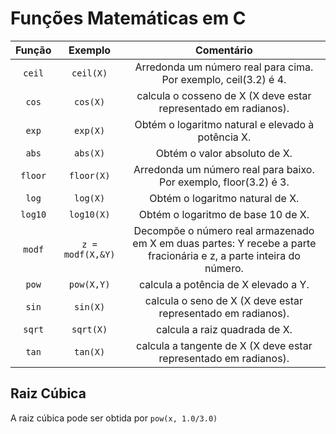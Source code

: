 # Funções Matemáticas em C

| Função | Exemplo | Comentário |
|   :-:   | :-:   | :-:   |
| ``` ceil ``` | ``` ceil(X) ```  | Arredonda um número real para cima. Por exemplo, ceil(3.2) é 4. |
| ``` cos ``` | ``` cos(X) ``` | calcula o cosseno de X (X deve estar representado em radianos). |
|``` exp ```  | ``` exp(X) ``` | Obtém o logaritmo natural e elevado à potência X. |
|``` abs ``` |``` abs(X) ``` | Obtém o valor absoluto de X. |
|``` floor ``` | ``` floor(X) ``` | Arredonda um número real para baixo. Por exemplo, floor(3.2) é 3.|
|``` log ``` | ``` log(X) ``` | Obtém o logaritmo natural de X. |
|``` log10 ``` | ``` log10(X) ``` | Obtém o logaritmo de base 10 de X. |
|``` modf ``` | ``` z = modf(X,&Y) ``` |Decompõe o número real armazenado em X em duas partes: Y recebe a parte fracionária e z, a parte inteira do número.|
|``` pow ``` | ``` pow(X,Y) ``` |calcula a potência de X elevado a Y. |
|``` sin ``` | ``` sin(X) ``` | calcula o seno de X (X deve estar representado em radianos). |
|``` sqrt ``` | ``` sqrt(X) ``` | calcula a raiz quadrada de X. |
|``` tan ``` | ``` tan(X) ``` | calcula a tangente de X (X deve estar representado em radianos).|


## Raiz Cúbica
A raiz cúbica pode ser obtida por ```pow(x, 1.0/3.0)```
